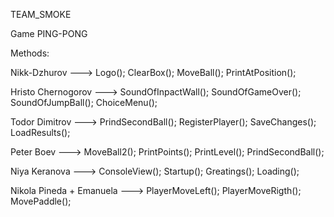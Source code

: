 TEAM_SMOKE

Game PING-PONG

Methods:

Nikk-Dzhurov ---> Logo();     ClearBox();     MoveBall();      PrintAtPosition();                 

Hristo Chernogorov ---> SoundOfInpactWall();    SoundOfGameOver();   SoundOfJumpBall();    ChoiceMenu(); 

Todor Dimitrov --->  PrindSecondBall();     RegisterPlayer();    SaveChanges();     LoadResults();                   
                          
Peter Boev --->  MoveBall2();   PrintPoints();   PrintLevel();  PrindSecondBall();

Niya Keranova --->  ConsoleView();  Startup();  Greatings();  Loading();

Nikola Pineda + Emanuela ---> PlayerMoveLeft();  PlayerMoveRigth();  MovePaddle();
